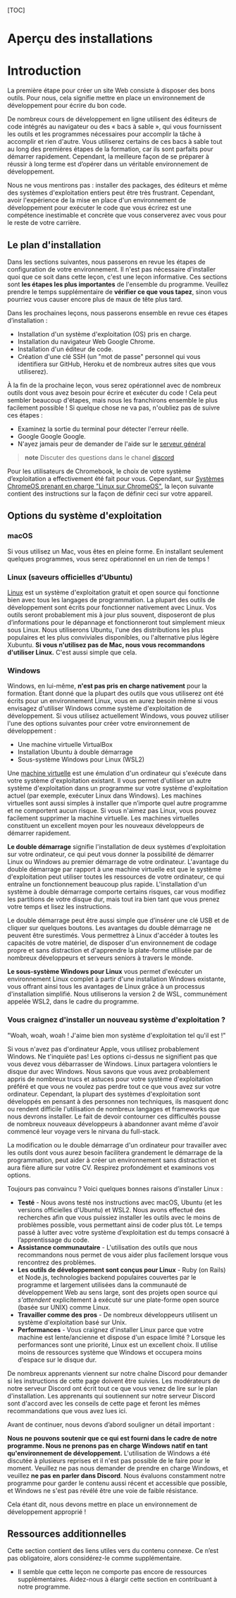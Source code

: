 [TOC]

# <b> Aperçu des installations</b>
# Introduction

La première étape pour créer un site Web consiste à disposer des bons outils. Pour nous, cela signifie mettre en place un environnement de développement pour écrire du bon code.

De nombreux cours de développement en ligne utilisent des éditeurs de code intégrés au navigateur ou des « bacs à sable », qui vous fournissent les outils et les programmes nécessaires pour accomplir la tâche à accomplir et rien d'autre. Vous utiliserez certains de ces bacs à sable tout au long des premières étapes de la formation, car ils sont parfaits pour démarrer rapidement. Cependant, la meilleure façon de se préparer à réussir à long terme est d’opérer dans un véritable environnement de développement.

Nous ne vous mentirons pas : installer des packages, des éditeurs et même des systèmes d'exploitation entiers peut être très frustrant. Cependant, avoir l'expérience de la mise en place d'un environnement de développement pour exécuter le code que vous écrirez est une compétence inestimable et concrète que vous conserverez avec vous pour le reste de votre carrière.

## Le plan d'installation

Dans les sections suivantes, nous passerons en revue les étapes de configuration de votre environnement. Il n'est pas nécessaire d'installer quoi que ce soit dans cette leçon, c'est une leçon informative. Ces sections sont **les étapes les plus importantes** de l'ensemble du programme. Veuillez prendre le temps supplémentaire de **vérifier ce que vous tapez**, sinon vous pourriez vous causer encore plus de maux de tête plus tard.

Dans les prochaines leçons, nous passerons ensemble en revue ces étapes d’installation :

- Installation d'un système d'exploitation (OS) pris en charge.
- Installation du navigateur Web Google Chrome.
- Installation d'un éditeur de code.
- Création d'une clé SSH (un "mot de passe" personnel qui vous identifiera sur GitHub, Heroku et de nombreux autres sites que vous utiliserez).

À la fin de la prochaine leçon, vous serez opérationnel avec de nombreux outils dont vous avez besoin pour écrire et exécuter du code ! Cela peut sembler beaucoup d'étapes, mais nous les franchirons ensemble le plus facilement possible ! Si quelque chose ne va pas, n'oubliez pas de suivre ces étapes :

- Examinez la sortie du terminal pour détecter l'erreur réelle.
- Google Google Google.
- N'ayez jamais peur de demander de l'aide sur le [serveur général](https://discord.gg/qAXhuudu)

> **note**
> Discuter des questions dans le chanel [discord](https://discord.gg/qAXhuudu)

Pour les utilisateurs de Chromebook, le choix de votre système d’exploitation a effectivement été fait pour vous. Cependant, sur [Systèmes ChromeOS prenant en charge "Linux sur ChromeOS"](https://www.chromium.org/chromium-os/chrome-os-systems-supporting-linux), la leçon suivante contient des instructions sur la façon de définir ceci sur votre appareil.

## Options du système d'exploitation

### macOS

Si vous utilisez un Mac, vous êtes en pleine forme. En installant seulement quelques programmes, vous serez opérationnel en un rien de temps !

### Linux (saveurs officielles d'Ubuntu)

[Linux](https://en.wikipedia.org/wiki/Linux) est un système d'exploitation gratuit et open source qui fonctionne bien avec tous les langages de programmation. La plupart des outils de développement sont écrits pour fonctionner nativement avec Linux. Vos outils seront probablement mis à jour plus souvent, disposeront de plus d’informations pour le dépannage et fonctionneront tout simplement mieux sous Linux. Nous utiliserons Ubuntu, l'une des distributions les plus populaires et les plus conviviales disponibles, ou l'alternative plus légère Xubuntu. **Si vous n'utilisez pas de Mac, nous vous recommandons d'utiliser Linux.** C'est aussi simple que cela.

### Windows

Windows, en lui-même, **n'est pas pris en charge nativement** pour la formation. Étant donné que la plupart des outils que vous utiliserez ont été écrits pour un environnement Linux, vous en aurez besoin même si vous envisagez d'utiliser Windows comme système d'exploitation de développement. Si vous utilisez actuellement Windows, vous pouvez utiliser l'une des options suivantes pour créer votre environnement de développement :

- Une machine virtuelle VirtualBox
- Installation Ubuntu à double démarrage
- Sous-système Windows pour Linux (WSL2)

Une [machine virtuelle](https://youtu.be/yIVXjl4SwVo) est une émulation d'un ordinateur qui s'exécute dans votre système d'exploitation existant. Il vous permet d'utiliser un autre système d'exploitation dans un programme sur votre système d'exploitation actuel (par exemple, exécuter Linux dans Windows). Les machines virtuelles sont aussi simples à installer que n’importe quel autre programme et ne comportent aucun risque. Si vous n'aimez pas Linux, vous pouvez facilement supprimer la machine virtuelle. Les machines virtuelles constituent un excellent moyen pour les nouveaux développeurs de démarrer rapidement.

**Le double démarrage** signifie l'installation de deux systèmes d'exploitation sur votre ordinateur, ce qui peut vous donner la possibilité de démarrer Linux ou Windows au premier démarrage de votre ordinateur. L'avantage du double démarrage par rapport à une machine virtuelle est que le système d'exploitation peut utiliser toutes les ressources de votre ordinateur, ce qui entraîne un fonctionnement beaucoup plus rapide. L'installation d'un système à double démarrage comporte certains risques, car vous modifiez les partitions de votre disque dur, mais tout ira bien tant que vous prenez votre temps et lisez les instructions.

Le double démarrage peut être aussi simple que d’insérer une clé USB et de cliquer sur quelques boutons. Les avantages du double démarrage ne peuvent être surestimés. Vous permettrez à Linux d'accéder à toutes les capacités de votre matériel, de disposer d'un environnement de codage propre et sans distraction et d'apprendre la plate-forme utilisée par de nombreux développeurs et serveurs seniors à travers le monde.

**Le sous-système Windows pour Linux** vous permet d'exécuter un environnement Linux complet à partir d'une installation Windows existante, vous offrant ainsi tous les avantages de Linux grâce à un processus d'installation simplifié. Nous utiliserons la version 2 de WSL, communément appelée WSL2, dans le cadre du programme.

### Vous craignez d'installer un nouveau système d'exploitation ?

"Woah, woah, woah ! J'aime bien mon système d'exploitation tel qu'il est !"

Si vous n'avez pas d'ordinateur Apple, vous utilisez probablement Windows. Ne t'inquiète pas! Les options ci-dessus ne signifient pas que vous devez vous débarrasser de Windows. Linux partagera volontiers le disque dur avec Windows. Nous savons que vous avez probablement appris de nombreux trucs et astuces pour votre système d'exploitation préféré et que vous ne voulez pas perdre tout ce que vous avez sur votre ordinateur. Cependant, la plupart des systèmes d'exploitation sont développés en pensant à des personnes non techniques, ils masquent donc ou rendent difficile l'utilisation de nombreux langages et frameworks que nous devrons installer. Le fait de devoir contourner ces difficultés pousse de nombreux nouveaux développeurs à abandonner avant même d'avoir commencé leur voyage vers le nirvana du full-stack.

La modification ou le double démarrage d'un ordinateur pour travailler avec les outils dont vous aurez besoin facilitera grandement le démarrage de la programmation, peut aider à créer un environnement sans distraction et aura fière allure sur votre CV. Respirez profondément et examinons vos options.

Toujours pas convaincu ? Voici quelques bonnes raisons d’installer Linux :

- **Testé** - Nous avons testé nos instructions avec macOS, Ubuntu (et les versions officielles d'Ubuntu) et WSL2. Nous avons effectué des recherches afin que vous puissiez installer les outils avec le moins de problèmes possible, vous permettant ainsi de coder plus tôt. Le temps passé à lutter avec votre système d’exploitation est du temps consacré à l’apprentissage du code.
- **Assistance communautaire** - L'utilisation des outils que nous recommandons nous permet de vous aider plus facilement lorsque vous rencontrez des problèmes.
- **Les outils de développement sont conçus pour Linux** - Ruby (on Rails) et Node.js, technologies backend populaires couvertes par le programme  et largement utilisées dans la communauté de développement Web au sens large, sont des projets open source qui *s'attendent* explicitement à exécuté sur une plate-forme open source (basée sur UNIX) comme Linux.
- **Travailler comme des pros** - De nombreux développeurs utilisent un système d'exploitation basé sur Unix.
- **Performances** - Vous craignez d'installer Linux parce que votre machine est lente/ancienne et dispose d'un espace limité ? Lorsque les performances sont une priorité, Linux est un excellent choix. Il utilise moins de ressources système que Windows et occupera moins d'espace sur le disque dur.

De nombreux apprenants viennent sur notre chaîne Discord pour demander si les instructions de cette page doivent être suivies. Les modérateurs de notre serveur Discord ont écrit tout ce que vous venez de lire sur le plan d'installation. Les apprenants qui soutiennent sur notre serveur Discord sont d'accord avec les conseils de cette page et feront les mêmes recommandations que vous avez lues ici.

Avant de continuer, nous devons d’abord souligner un détail important :

**Nous ne pouvons soutenir que ce qui est fourni dans le cadre de notre programme. Nous ne prenons pas en charge Windows natif en tant qu'environnement de développement.** L'utilisation de Windows a été discutée à plusieurs reprises et il n'est pas possible de le faire pour le moment. Veuillez ne pas nous demander de prendre en charge Windows, et veuillez **ne pas en parler dans Discord**. Nous évaluons constamment notre programme pour garder le contenu aussi récent et accessible que possible, et Windows ne s'est pas révélé être une voie de faible résistance.

Cela étant dit, nous devons mettre en place un environnement de développement approprié !

## Ressources additionnelles

Cette section contient des liens utiles vers du contenu connexe. Ce n’est pas obligatoire, alors considérez-le comme supplémentaire.

- Il semble que cette leçon ne comporte pas encore de ressources supplémentaires. Aidez-nous à élargir cette section en contribuant à notre programme.